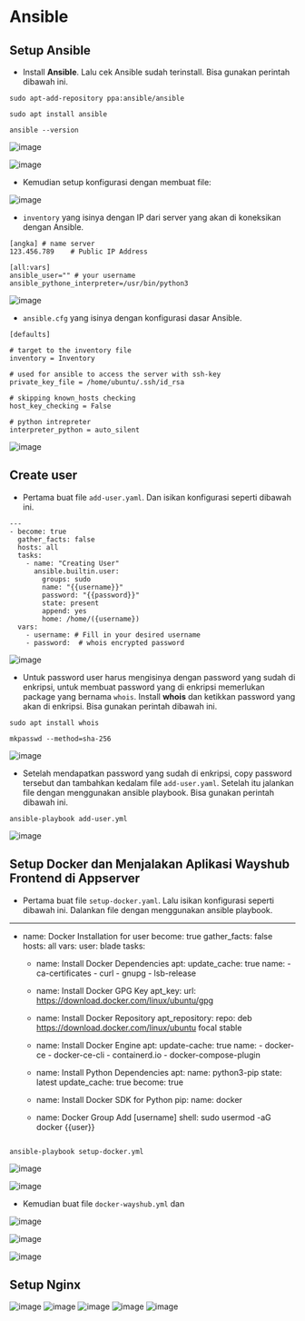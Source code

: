 # Ansible

## Setup Ansible

- Install **Ansible**. Lalu cek Ansible sudah terinstall. Bisa gunakan perintah dibawah ini.

```
sudo apt-add-repository ppa:ansible/ansible
```

```
sudo apt install ansible
``` 

```
ansible --version
```

![image](Media/1.png)

![image](Media/2.png)

- Kemudian setup konfigurasi dengan membuat file:

![image](Media/3.png)

  - `inventory` yang isinya dengan IP dari server yang akan di koneksikan dengan Ansible. 

```
[angka] # name server
123.456.789    # Public IP Address

[all:vars]
ansible_user="" # your username
ansible_pythone_interpreter=/usr/bin/python3
```

![image](Media/4.png)

  - `ansible.cfg`  yang isinya dengan konfigurasi dasar Ansible.

```
[defaults]

# target to the inventory file
inventory = Inventory

# used for ansible to access the server with ssh-key
private_key_file = /home/ubuntu/.ssh/id_rsa

# skipping known_hosts checking
host_key_checking = False

# python intrepreter
interpreter_python = auto_silent
```
![image](Media/5.png)

## Create user

- Pertama buat file `add-user.yaml`. Dan isikan konfigurasi seperti dibawah ini.
```
---
- become: true
  gather_facts: false
  hosts: all
  tasks:
    - name: "Creating User"
      ansible.builtin.user:
        groups: sudo
        name: "{{username}}"
        password: "{{password}}"
        state: present
        append: yes
        home: /home/({username})
  vars:
    - username: # Fill in your desired username
    - password:  # whois encrypted password
```

![image](Media/7.png)

- Untuk password user harus mengisinya dengan password yang sudah di enkripsi, untuk membuat password yang di enkripsi memerlukan package yang bernama `whois`. Install **whois** dan ketikkan password yang akan di enkripsi. Bisa gunakan perintah dibawah ini.

```
sudo apt install whois
```

```
mkpasswd --method=sha-256
```

![image](Media/6.png)

- Setelah mendapatkan password yang sudah di enkripsi, copy password tersebut dan tambahkan kedalam file `add-user.yaml`. Setelah itu jalankan file dengan menggunakan ansible playbook. Bisa gunakan perintah dibawah ini.

```
ansible-playbook add-user.yml
```

![image](Media/8.png)


## Setup Docker dan Menjalakan Aplikasi Wayshub Frontend di Appserver

- Pertama buat file `setup-docker.yaml`. Lalu isikan konfigurasi seperti dibawah ini. Dalankan file dengan menggunakan ansible playbook. 

---
- name: Docker Installation for user
  become: true
  gather_facts: false
  hosts: all
  vars:
    user: blade
  tasks:
    - name: Install Docker Dependencies
      apt:
        update_cache: true
        name:
          - ca-certificates
          - curl
          - gnupg
          - lsb-release
    - name: Install Docker GPG Key
      apt_key:
        url: https://download.docker.com/linux/ubuntu/gpg
    - name: Install Docker Repository
      apt_repository:
        repo: deb https://download.docker.com/linux/ubuntu focal stable
    - name: Install Docker Engine
      apt:
        update-cache: true
        name:
          - docker-ce
          - docker-ce-cli
          - containerd.io
          - docker-compose-plugin
    - name: Install Python Dependencies
      apt:
        name: python3-pip
        state: latest
        update_cache: true
      become: true

    - name: Install Docker SDK for Python
      pip:
        name: docker
    - name: Docker Group Add [username]
      shell: sudo usermod -aG docker {{user}} 

```

ansible-playbook setup-docker.yml
```

![image](Media/9.png)

![image](Media/10.png)

- Kemudian buat file `docker-wayshub.yml` dan

![image](Media/11.png)

![image](Media/12.png)

![image](Media/13.png)


## Setup Nginx

![image](Media/14.png)
![image](Media/15.png)
![image](Media/16.png)
![image](Media/17.png)
![image](Media/18.png)
